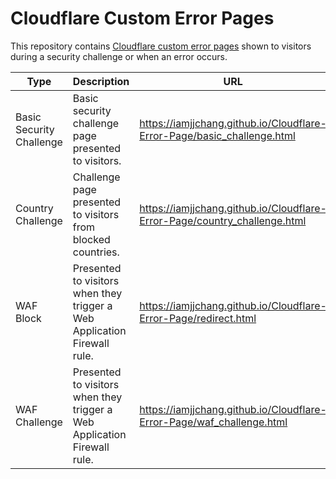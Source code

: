 # Cloudflare Custom Error Pages

This repository contains [Cloudflare custom error pages](https://support.cloudflare.com/hc/en-us/articles/200172706-Configuring-Custom-Pages-Error-and-Challenge-) shown to visitors during a security challenge or when an error occurs.

| Type | Description | URL |
|---|---|---|
| Basic Security Challenge | Basic security challenge page presented to visitors. | https://iamjjchang.github.io/Cloudflare-Error-Page/basic_challenge.html |
| Country Challenge | Challenge page presented to visitors from blocked countries. | https://iamjjchang.github.io/Cloudflare-Error-Page/country_challenge.html |
| WAF Block | Presented to visitors when they trigger a Web Application Firewall rule. | https://iamjjchang.github.io/Cloudflare-Error-Page/redirect.html |
| WAF Challenge | Presented to visitors when they trigger a Web Application Firewall rule. | https://iamjjchang.github.io/Cloudflare-Error-Page/waf_challenge.html |

